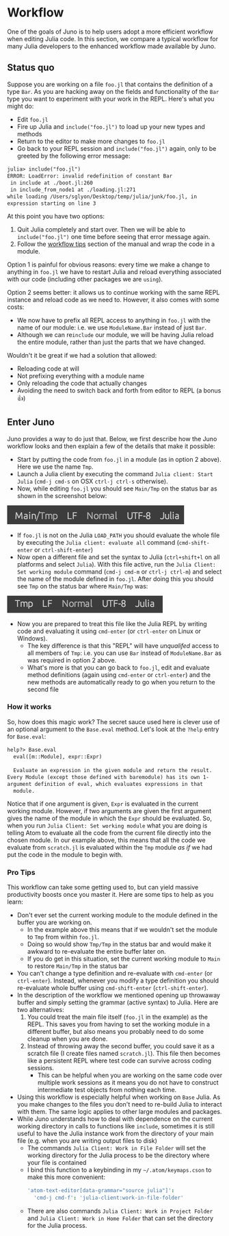 # Workflow

One of the goals of Juno is to help users adopt a more efficient workflow when editing Julia code. In this section, we compare a typical workflow for many Julia developers to the enhanced workflow made available by Juno.

## Status quo

Suppose you are working on a file `foo.jl` that contains the definition of a
type `Bar`. As you are hacking away on the fields and functionality of the `Bar`
type you want to experiment with your work in the REPL. Here's what you might do:

- Edit `foo.jl`
- Fire up Julia and `include("foo.jl")` to load up your new types and methods
- Return to the editor to make more changes to `foo.jl`
- Go back to your REPL session and `include("foo.jl")` again, only to be greeted by the following error message:

```
julia> include("foo.jl")
ERROR: LoadError: invalid redefinition of constant Bar
 in include at ./boot.jl:260
 in include_from_node1 at ./loading.jl:271
while loading /Users/sglyon/Desktop/temp/julia/junk/foo.jl, in expression starting on line 3
```

At this point you have two options:

1. Quit Julia completely and start over. Then we will be able to `include("foo.jl")` one time before seeing that error message again.
2. Follow the [workflow tips](http://docs.julialang.org/en/latest/manual/workflow-tips.html) section of the manual and wrap the code in a module.

Option 1 is painful for obvious reasons: every time we make a change to anything
in `foo.jl` we have to restart Julia  and reload everything associated with our
code (including other packages we are `using`).

Option 2 seems better: it allows us to continue working with the same REPL
instance and reload code as we need to. However, it also comes with some costs:

- We now have to prefix all REPL access to anything in `foo.jl` with the name
  of our module: i.e. we use `ModuleName.Bar` instead of just `Bar`.
- Although we can re`include` our module, we will be having Julia reload the
  entire module, rather than just the parts that we have changed.

Wouldn't it be great if we had a solution that allowed:

- Reloading code at will
- Not prefixing everything with a module name
- Only reloading the code that actually changes
- Avoiding the need to switch back and forth from editor to REPL (a bonus :+1:)

## Enter Juno

Juno provides a way to do just that. Below, we first describe how the Juno workflow
looks and then explain a few of the details that make it possible:

- Start by putting the code from `foo.jl` in a module (as in option 2 above).
  Here we use the name `Tmp`.
- Launch a Julia client by executing the command `Julia client: Start Julia`
  (`cmd-j cmd-s` on OSX `ctrl-j ctrl-s` otherwise).
- Now, while editing `foo.jl` you should see `Main/Tmp` on the status
  bar as shown in the screenshot below:

![](static/main_modulename.png)

- If `foo.jl` is not on the Julia `LOAD_PATH` you should evaluate the
  whole file by executing the `Julia client: evaluate all` command
  (`cmd-shift-enter` or `ctrl-shift-enter`)
- Now open a different file and set the syntax to Julia (`ctrl+shift+l` on all
  platforms and select `Julia`). With this file active, run the
  `Julia Client: Set working module` command (`cmd-j cmd-m` or `ctrl-j ctrl-m`)
  and select the name of the module defined in `foo.jl`. After doing this you
  should see `Tmp` on the status bar where `Main/Tmp` was:

![](static/scratch_modulename.png)

- Now you are prepared to treat this file like the Julia REPL by writing code
  and evaluating it using `cmd-enter` (or `ctrl-enter` on Linux or Windows).
    - The key difference is that this "REPL" will have  _unqualifed_ access to
      all members of `Tmp`: i.e. you can use `Bar` instead of `ModuleName.Bar`
      as was required in option 2 above.
    - What's more is that you can go back to `foo.jl`, edit and evaluate method
      definitions (again using `cmd-enter` or `ctrl-enter`) and the new methods
      are automatically ready to go when you return to the second file

### How it works

So, how does this magic work? The secret sauce used here is clever use of an
optional argument to the `Base.eval` method. Let's look at the `?help` entry for
`Base.eval`:

```
help?> Base.eval
  eval([m::Module], expr::Expr)

  Evaluate an expression in the given module and return the result. Every Module (except those defined with baremodule) has its own 1-argument definition of eval, which evaluates expressions in that
  module.
```

Notice that if one argument is given, `Expr` is evaluated in the current working
module. However, if two arguments are given the first argument gives the name of
the module in which the `Expr` should be evaluated. So, when you run `Julia
Client: Set working module` what you are doing is telling Atom to evaluate all
the code from the current file directly into the chosen module. In our example
above, this means that all the code we evaluate from `scratch.jl` is evaluated
within the `Tmp` module _as if_ we had put the code in the module to begin with.

### Pro Tips

This workflow can take some getting used to, but can yield massive productivity
boosts once you master it. Here are some tips to help as you learn:

- Don't ever set the current working module to the module defined in the buffer
you are working on.
    - In the example above this means that if we wouldn't set the module to `Tmp`
      from within `foo.jl`.
    - Doing so would show `Tmp/Tmp` in the status bar and would make it awkward
      to re-evaluate the entire buffer later on.
    - If you do get in this situation, set the current working module to `Main`
      to restore `Main/Tmp` in the status bar
- You can't change a type definition and re-evaluate with `cmd-enter` (or
  `ctrl-enter`). Instead, whenever you modify a type definition you should
  re-evaluate whole buffer using `cmd-shift-enter` (`ctrl-shift-enter`).
- In the description of the workflow we mentioned opening up throwaway buffer
  and simply setting the grammar (active syntax) to Julia. Here are two
  alternatives:
    1. You could treat the main file itself (`foo.jl` in the example) as the
       REPL. This saves you from having to set the working module in a
       different buffer, but also means you probably need to do some cleanup
       when you are done.
    2. Instead of throwing away the second buffer, you could save it as a
       scratch file (I create files named `scratch.jl`). This file then becomes
       like a persistent REPL where test code can survive across coding sessions.
        - This can be helpful when you are working on the same code over
          multiple work sessions as it means you do not have to construct
          intermediate test objects from nothing each time.
- Using this workflow is especially helpful when working on `Base` Julia. As you
  make changes to the files you don't need to re-build Julia to interact with
  them. The same logic applies to other large modules and packages.
- While Juno understands how to deal with dependence on the current working
  directory in calls to functions like `include`, sometimes it is still useful
  to have the Julia instance work from the directory of your main file (e.g.
  when you are writing output files to disk)
    - The commands `Julia Client: Work in File Folder` will set the working
      directory for the Julia process to be the directory where your file is
      contained
    - I bind this function to a keybinding in my `~/.atom/keymaps.cson` to make
      this more convenient:
        ```coffeescript
        'atom-text-editor[data-grammar="source julia"]':
          'cmd-j cmd-f': 'julia-client:work-in-file-folder'
        ```
    - There are also commands `Julia Client: Work in Project Folder` and
      `Julia Client: Work in Home Folder` that can set the directory for the
      Julia process.
